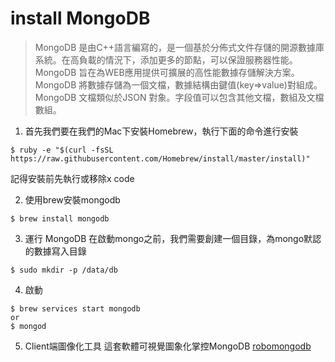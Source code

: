 # install MongoDB
> MongoDB 是由C++語言編寫的，是一個基於分佈式文件存儲的開源數據庫系統。在高負載的情況下，添加更多的節點，可以保證服務器性能。MongoDB 旨在為WEB應用提供可擴展的高性能數據存儲解決方案。MongoDB 將數據存儲為一個文檔，數據結構由鍵值(key=>value)對組成。MongoDB 文檔類似於JSON 對象。字段值可以包含其他文檔，數組及文檔數組。

1. 首先我們要在我們的Mac下安裝Homebrew，執行下面的命令進行安裝
```
$ ruby -e "$(curl -fsSL https://raw.githubusercontent.com/Homebrew/install/master/install)"
```
記得安裝前先執行或移除x code

2. 使用brew安裝mongodb
```
$ brew install mongodb
```
3. 運行 MongoDB
在啟動mongo之前，我們需要創建一個目錄，為mongo默認的數據寫入目錄
```
$ sudo mkdir -p /data/db
```
4. 啟動
```
$ brew services start mongodb
or
$ mongod
```

5.  Client端圖像化工具
這套軟體可視覺圖象化掌控MongoDB
[robomongodb](https://robomongo.org/)
